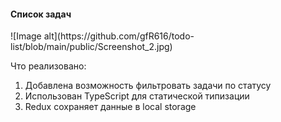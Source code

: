 <h4>Список задач</h5>
![Image alt](https://github.com/gfR616/todo-list/blob/main/public/Screenshot_2.jpg)

<p>Что реализовано:

1) Добавлена возможность фильтровать задачи по статусу
2) Использован TypeScript для статической типизации
3) Redux сохраняет данные в local storage</p>

